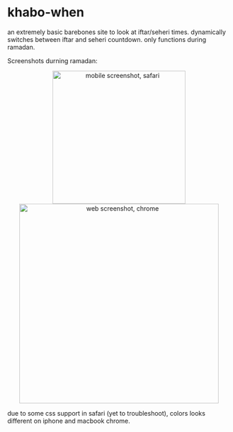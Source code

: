 # khabo-when

an extremely basic barebones site to look at iftar/seheri times. dynamically switches between iftar and seheri countdown. only functions during ramadan. 

Screenshots durning ramadan:
<p align="center">
  <img src="https://user-images.githubusercontent.com/8825262/228173744-c6c16996-9f81-48df-a193-1596960ae42a.jpeg" width="300" alt="mobile screenshot, safari">
    <img src="https://user-images.githubusercontent.com/8825262/228175838-5b1f75c8-0f1d-4e62-bfb3-c7de729f663d.png" width="450" alt="web screenshot, chrome">
</p>

due to some css support in safari (yet to troubleshoot), colors looks different on iphone and macbook chrome.

